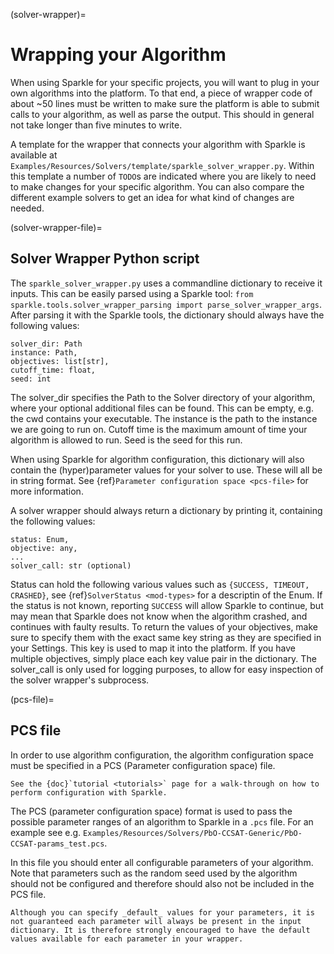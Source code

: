 (solver-wrapper)=
# Wrapping your Algorithm

When using Sparkle for your specific projects, you will want to plug in your own algorithms into the platform. To that end, a piece of wrapper code of about ~50 lines must be written to make sure the platform is able to submit calls to your algorithm, as well as parse the output. This should in general not take longer than five minutes to write.

A template for the wrapper that connects your algorithm with Sparkle is
available at `Examples/Resources/Solvers/template/sparkle_solver_wrapper.py`.
Within this template a number of `TODO`s are indicated where you are likely to need to make changes for your specific algorithm. You can also compare the different example solvers to get an idea for what kind of changes are needed.

(solver-wrapper-file)=

## Solver Wrapper Python script

The `sparkle_solver_wrapper.py` uses a commandline dictionary to receive it inputs. This can be easily parsed using a Sparkle tool: `from sparkle.tools.solver_wrapper_parsing import parse_solver_wrapper_args`.
After parsing it with the Sparkle tools, the dictionary should always have the following values:

```
solver_dir: Path
instance: Path,
objectives: list[str],
cutoff_time: float,
seed: int
```

The solver_dir specifies the Path to the Solver directory of your algorithm, where your optional additional files can be found. This can be empty, e.g. the cwd contains your executable. The instance is the path to the instance we are going to run on. Cutoff time is the maximum amount of time your algorithm is allowed to run. Seed is the seed for this run.

When using Sparkle for algorithm configuration, this dictionary will also contain the (hyper)parameter values for your solver to use. These will all be in string format. See {ref}`Parameter configuration space <pcs-file>` for more information.

A solver wrapper should always return a dictionary by printing it, containing the following values:

```
status: Enum,
objective: any,
...
solver_call: str (optional)
```

Status can hold the following various values such as `{SUCCESS, TIMEOUT, CRASHED}`, see {ref}`SolverStatus <mod-types>` for a descriptin of the Enum. If the status is not known, reporting `SUCCESS` will allow Sparkle to continue, but may mean that Sparkle does not know when the algorithm crashed, and continues with faulty results.
To return the values of your objectives, make sure to specify them with the exact same key string as they are specified in your Settings. This key is used to map it into the platform. If you have multiple objectives, simply place each key value pair in the dictionary.
The solver_call is only used for logging purposes, to allow for easy inspection of the solver wrapper's subprocess.


(pcs-file)=

## PCS file
In order to use algorithm configuration, the algorithm configuration space must be specified in a PCS (Parameter configuration space) file.

```{note}
See the {doc}`tutorial <tutorials>` page for a walk-through on how to perform configuration with Sparkle.
```

The PCS (parameter configuration space) format is used to pass the possible parameter ranges of an algorithm to Sparkle in a `.pcs` file. For an example see e.g. `Examples/Resources/Solvers/PbO-CCSAT-Generic/PbO-CCSAT-params_test.pcs`.

In this file you should enter all configurable parameters of your algorithm. Note that parameters such as the random seed used by the
algorithm should not be configured and therefore should also not be included in the PCS file.

```{warning}
Although you can specify _default_ values for your parameters, it is not guaranteed each parameter will always be present in the input dictionary. It is therefore strongly encouraged to have the default values available for each parameter in your wrapper.
```
